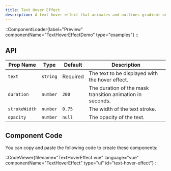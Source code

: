 ```yaml
---
title: Text Hover Effect
description: A text hover effect that animates and outlines gradient on hover, as seen on x.ai
---
```


::ComponentLoader{label="Preview" componentName="TextHoverEffectDemo" type="examples"}
::

## API

| Prop Name     | Type     | Default  | Description                                               |
| ------------- | -------- | -------- | --------------------------------------------------------- |
| `text`        | `string` | Required | The text to be displayed with the hover effect.           |
| `duration`    | `number` | `200`    | The duration of the mask transition animation in seconds. |
| `strokeWidth` | `number` | `0.75`   | The width of the text stroke.                             |
| `opacity`     | `number` | `null`   | The opacity of the text.                                  |

## Component Code

You can copy and paste the following code to create these components:

::CodeViewer{filename="TextHoverEffect.vue" language="vue" componentName="TextHoverEffect" type="ui" id="text-hover-effect"}
::
